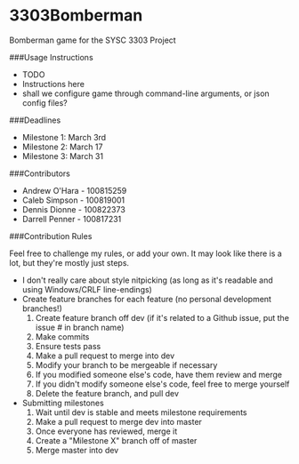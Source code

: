 3303Bomberman
=============

Bomberman game for the SYSC 3303 Project

###Usage Instructions

- TODO
- Instructions here
- shall we configure game through command-line arguments, or json config files?

###Deadlines
- Milestone 1: March 3rd
- Milestone 2: March 17
- Milestone 3: March 31

###Contributors
- Andrew O'Hara - 100815259
- Caleb Simpson - 100819001
- Dennis Dionne - 100822373
- Darrell Penner - 100817231

###Contribution Rules

Feel free to challenge my rules, or add your own.
It may look like there is a lot, but they're mostly just steps.

- I don't really care about style nitpicking (as long as it's readable and using Windows/CRLF line-endings)
- Create feature branches for each feature (no personal development branches!)
  1. Create feature branch off dev (if it's related to a Github issue, put the issue # in branch name)
  2. Make commits
  3. Ensure tests pass
  4. Make a pull request to merge into dev
  5. Modify your branch to be mergeable if necessary
  6. If you modified someone else's code, have them review and merge
  7. If you didn't modify someone else's code, feel free to merge yourself
  8. Delete the feature branch, and pull dev
- Submitting milestones
  1. Wait until dev is stable and meets milestone requirements
  2. Make a pull request to merge dev into master
  3. Once everyone has reviewed, merge it
  4. Create a "Milestone X" branch off of master
  5. Merge master into dev
